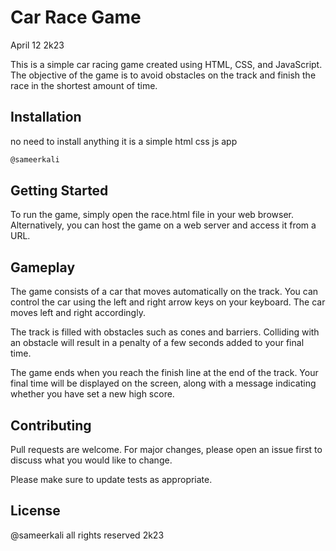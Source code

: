 # Car Race Game

April 12 2k23

This is a simple car racing game created using HTML, CSS, and JavaScript. The objective of the game is to avoid obstacles on the track and finish the race in the shortest amount of time.

## Installation

no need to install anything it is a simple html css js app

```bash
@sameerkali
```

## Getting Started

To run the game, simply open the race.html file in your web browser. Alternatively, you can host the game on a web server and access it from a URL.
## Gameplay
The game consists of a car that moves automatically on the track. You can control the car using the left and right arrow keys on your keyboard. The car moves left and right accordingly.

The track is filled with obstacles such as cones and barriers. Colliding with an obstacle will result in a penalty of a few seconds added to your final time.

The game ends when you reach the finish line at the end of the track. Your final time will be displayed on the screen, along with a message indicating whether you have set a new high score.

## Contributing

Pull requests are welcome. For major changes, please open an issue first
to discuss what you would like to change.

Please make sure to update tests as appropriate.

## License

@sameerkali all rights reserved 2k23
